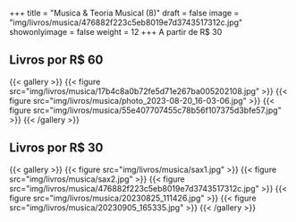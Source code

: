 +++
title = "Musica & Teoria Musical (8)"
draft = false
image = "img/livros/musica/476882f223c5eb8019e7d3743517312c.jpg"
showonlyimage = false
weight = 12
+++
A partir de <span class="price">R$ 30</span>
<!--more-->

## Livros por R$ 60

{{< gallery >}}
{{< figure src="img/livros/musica/17b4c8a0b72fe5d71e267ba005202108.jpg" >}}
{{< figure src="img/livros/musica/photo_2023-08-20_16-03-06.jpg" >}}
{{< figure src="img/livros/musica/55e407707455c78b56f107375d3bfe57.jpg" >}}
{{< /gallery >}}

## Livros por R$ 30

{{< gallery >}}
{{< figure src="img/livros/musica/sax1.jpg" >}}
{{< figure src="img/livros/musica/sax2.jpg" >}}
{{< figure src="img/livros/musica/476882f223c5eb8019e7d3743517312c.jpg" >}}
{{< figure src="img/livros/musica/20230825_111426.jpg" >}}
{{< figure src="img/livros/musica/20230905_165335.jpg" >}}
{{< /gallery >}}


